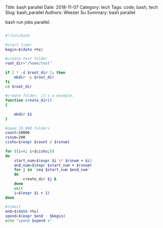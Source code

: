 Title: bash parallel
Date: 2018-11-07
Category: tech
Tags: code, bash, tech
Slug: bash_parallel
Authors: Weezer Su
Summary: bash parallel

bash run jobs parallel.
```bash

#!/bin/bash
 
#start timer
begin=$(date +%s)
 
#create test folder
root_dir="/home/test"
 
if [ ! -d $root_dir ]; then
	mkdir -p $root_dir
fi
cd $root_dir
 
#create folder, it's a example.
function create_dir()
{
 
	mkdir $1
}
 
#need 10,000 folders
count=10000
rsnum=200
cishu=$(expr $count / $rsnum)
 
for ((i=0; i<$cishu;))
do
	start_num=$(expr $i \* $rsnum + $i)
	end_num=$(expr $start_num + $rsnum)
	for j in `seq $start_num $end_num`
	do
		create_dir $j &
	done
	wait
	i=$(expr $i + 1)
done
 
#timeit
end=$(date +%s)
spend=$(expr $end - $begin)
echo "spend $spend s"
```

